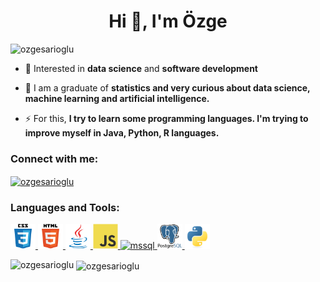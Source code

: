 <h1 align="center">Hi 👋, I'm Özge</h1>
<p align="left"> <img src="https://komarev.com/ghpvc/?username=ozgesarioglu&label=Profile%20views&color=0e75b6&style=flat" alt="ozgesarioglu" /> </p>

- 🔭
Interested in **data science** and **software development**

- 🌱 I am a graduate of **statistics and very curious about data science, machine learning and artificial intelligence.**

- ⚡ For this, **I try to learn some programming languages. I'm trying to improve myself in Java, Python, R languages.**

<h3 align="left">Connect with me:</h3>
<p align="left">
<a href="https://linkedin.com/in/ozgesarioglu" target="blank"><img align="center" src="https://raw.githubusercontent.com/rahuldkjain/github-profile-readme-generator/master/src/images/icons/Social/linked-in-alt.svg" alt="ozgesarioglu" height="30" width="40" /></a>
</p>


<h3 align="left">Languages and Tools:</h3>
<p align="left"> <a href="https://www.w3schools.com/css/" target="_blank" rel="noreferrer"> <img src="https://raw.githubusercontent.com/devicons/devicon/master/icons/css3/css3-original-wordmark.svg" alt="css3" width="40" height="40"/> </a> <a href="https://www.w3.org/html/" target="_blank" rel="noreferrer"> <img src="https://raw.githubusercontent.com/devicons/devicon/master/icons/html5/html5-original-wordmark.svg" alt="html5" width="40" height="40"/> </a> <a href="https://www.java.com" target="_blank" rel="noreferrer"> <img src="https://raw.githubusercontent.com/devicons/devicon/master/icons/java/java-original.svg" alt="java" width="40" height="40"/> </a> <a href="https://developer.mozilla.org/en-US/docs/Web/JavaScript" target="_blank" rel="noreferrer"> <img src="https://raw.githubusercontent.com/devicons/devicon/master/icons/javascript/javascript-original.svg" alt="javascript" width="40" height="40"/> </a> <a href="https://www.microsoft.com/en-us/sql-server" target="_blank" rel="noreferrer"> <img src="https://www.svgrepo.com/show/303229/microsoft-sql-server-logo.svg" alt="mssql" width="40" height="40"/> </a> <a href="https://www.postgresql.org" target="_blank" rel="noreferrer"> <img src="https://raw.githubusercontent.com/devicons/devicon/master/icons/postgresql/postgresql-original-wordmark.svg" alt="postgresql" width="40" height="40"/> </a> <a href="https://www.python.org" target="_blank" rel="noreferrer"> <img src="https://raw.githubusercontent.com/devicons/devicon/master/icons/python/python-original.svg" alt="python" width="40" height="40"/> </a> </p>

<p><img align="left" src="https://github-readme-stats.vercel.app/api/top-langs?username=ozgesarioglu&show_icons=true&locale=en&layout=compact" alt="ozgesarioglu" /></p>

<p>&nbsp;<img align="center" src="https://github-readme-stats.vercel.app/api?username=ozgesarioglu&show_icons=true&locale=en" alt="ozgesarioglu" /></p>
